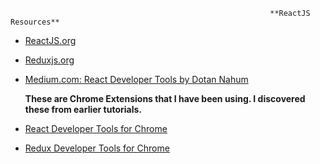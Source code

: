                                                               **ReactJS Resources**

  
* [ReactJS.org](https://reactjs.org/)

* [Reduxjs.org](https://redux.js.org/)

* [Medium.com: React Developer Tools by Dotan Nahum](https://medium.com/@jondot/10-react-developer-tools-you-might-have-missed-6c7575cc27eb)   
  
  **These are Chrome Extensions that I have been using.  I discovered these from earlier tutorials.**
* [React Developer Tools for Chrome](https://github.com/facebook/react-devtools)
 
* [Redux Developer Tools for Chrome](https://github.com/zalmoxisus/redux-devtools-extension)
